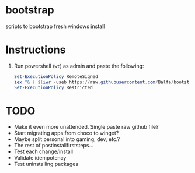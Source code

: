 # bootstrap
scripts to bootstrap fresh windows install

# Instructions
1. Run powershell (`wt`) as admin and paste the following:
    ```ps1 
    Set-ExecutionPolicy RemoteSigned
    iex "& { $(iwr -useb https://raw.githubusercontent.com/Balfa/bootstrap/refs/heads/mehhacking/bootstrap.ps1) } -ComputerName Weggles -PackageLevel 'personal'"
    Set-ExecutionPolicy Restricted
    ```

# TODO
- Make it even more unattended. Single paste raw github file?
- Start migrating apps from choco to winget?
- Maybe split personal into gaming, dev, etc.?
- The rest of postinstallfirststeps...
- Test each change/install
- Validate idempotency
- Test uninstalling packages